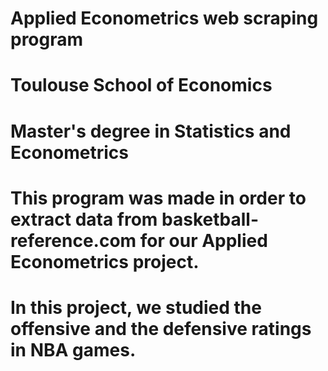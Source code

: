 # Applied Econometrics web scraping program
# Toulouse School of Economics
# Master's degree in Statistics and Econometrics

# This program was made in order to extract data from basketball-reference.com for our Applied Econometrics project.
# In this project, we studied the offensive and the defensive ratings in NBA games.
